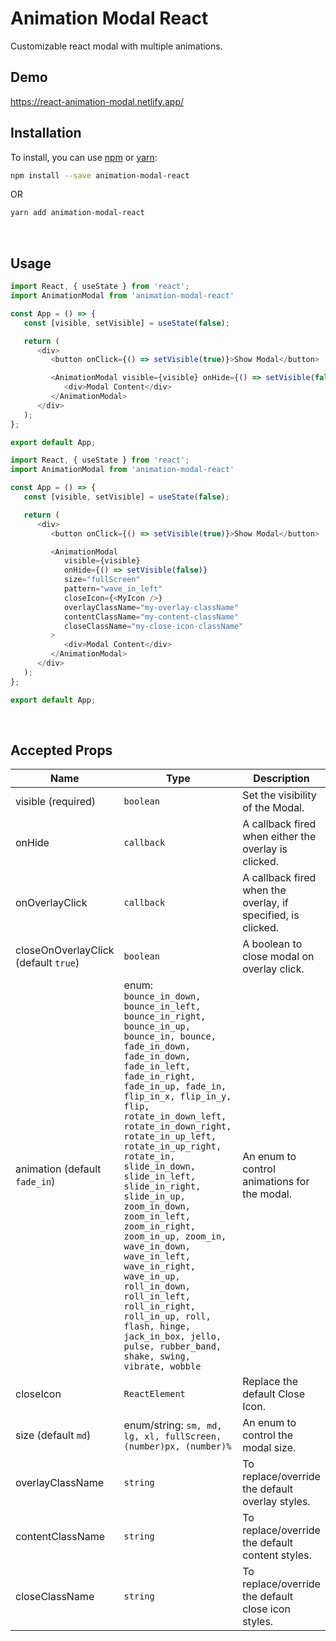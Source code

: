 # Animation Modal React

Customizable react modal with multiple animations.
&nbsp;

## Demo

<https://react-animation-modal.netlify.app/>

## Installation

To install, you can use [npm](https://www.npmjs.com/ "npm") or [yarn](https://classic.yarnpkg.com/lang/en/ "yarn"):

```sh
npm install --save animation-modal-react
```

OR

```sh
yarn add animation-modal-react
```

&nbsp;

## Usage

```javascript
import React, { useState } from 'react';
import AnimationModal from 'animation-modal-react'

const App = () => {
   const [visible, setVisible] = useState(false);

   return (
      <div>
         <button onClick={() => setVisible(true)}>Show Modal</button>

         <AnimationModal visible={visible} onHide={() => setVisible(false)}>
            <div>Modal Content</div>
         </AnimationModal>
      </div>
   );
};

export default App;
```

```javascript
import React, { useState } from 'react';
import AnimationModal from 'animation-modal-react'

const App = () => {
   const [visible, setVisible] = useState(false);

   return (
      <div>
         <button onClick={() => setVisible(true)}>Show Modal</button>

         <AnimationModal
            visible={visible}
            onHide={() => setVisible(false)}
            size="fullScreen"
            pattern="wave_in_left"
            closeIcon={<MyIcon />}
            overlayClassName="my-overlay-className"
            contentClassName="my-content-className"
            closeClassName="my-close-icon-className"
         >
            <div>Modal Content</div>
         </AnimationModal>
      </div>
   );
};

export default App;
```

&nbsp;

## Accepted Props

| Name | Type  | Description  |
| ------------ | ------------ | ------------ |
| visible (required)  | `boolean`  | Set the visibility of the Modal.  |
| onHide  |  `callback`  | A callback fired when either the overlay is clicked. |
| onOverlayClick  |  `callback`  | A callback fired when the overlay, if specified, is clicked. |
| closeOnOverlayClick (default `true`) | `boolean`  | A boolean to close modal on overlay click. |
| animation  (default `fade_in`) | enum: `bounce_in_down, bounce_in_left, bounce_in_right, bounce_in_up, bounce_in, bounce, fade_in_down, fade_in_down, fade_in_left, fade_in_right, fade_in_up, fade_in, flip_in_x, flip_in_y, flip, rotate_in_down_left, rotate_in_down_right, rotate_in_up_left, rotate_in_up_right, rotate_in, slide_in_down, slide_in_left, slide_in_right, slide_in_up, zoom_in_down, zoom_in_left, zoom_in_right, zoom_in_up, zoom_in, wave_in_down, wave_in_left, wave_in_right, wave_in_up, roll_in_down, roll_in_left, roll_in_right, roll_in_up, roll, flash, hinge, jack_in_box, jello, pulse, rubber_band, shake, swing, vibrate, wobble`  | An enum to control animations for the modal. |
| closeIcon  |  `ReactElement`  | Replace the default Close Icon.  |
| size (default `md`) | enum/string: `sm, md, lg, xl, fullScreen, (number)px, (number)%`  | An enum to control the modal size. |
| overlayClassName | `string`  | To replace/override the default overlay styles.  |
| contentClassName | `string`  | To replace/override the default content styles.  |
| closeClassName | `string`  | To replace/override the default close icon styles.  |

&nbsp;

